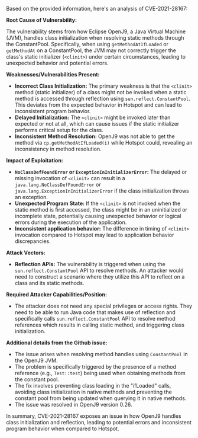 Based on the provided information, here's an analysis of CVE-2021-28167:

**Root Cause of Vulnerability:**

The vulnerability stems from how Eclipse OpenJ9, a Java Virtual Machine (JVM), handles class initialization when resolving static methods through the ConstantPool. Specifically, when using `getMethodAtIfLoaded` or `getMethodAt` on a ConstantPool, the JVM may not correctly trigger the class's static initializer (`<clinit>`) under certain circumstances, leading to unexpected behavior and potential errors.

**Weaknesses/Vulnerabilities Present:**

- **Incorrect Class Initialization:** The primary weakness is that the `<clinit>` method (static initializer) of a class might not be invoked when a static method is accessed through reflection using `sun.reflect.ConstantPool`. This deviates from the expected behavior in Hotspot and can lead to inconsistent program behavior.
- **Delayed Initialization:** The `<clinit>` might be invoked later than expected or not at all, which can cause issues if the static initializer performs critical setup for the class.
- **Inconsistent Method Resolution:** OpenJ9 was not able to get the method via `cp.getMethodAtIfLoaded(i)` while Hotspot could, revealing an inconsistency in method resolution.

**Impact of Exploitation:**

- **`NoClassDefFoundError` or `ExceptionInInitializerError`:** The delayed or missing invocation of `<clinit>` can result in a `java.lang.NoClassDefFoundError` or `java.lang.ExceptionInInitializerError` if the class initialization throws an exception.
- **Unexpected Program State:** If the `<clinit>` is not invoked when the static method is first accessed, the class might be in an uninitialized or incomplete state, potentially causing unexpected behavior or logical errors during the execution of the application.
- **Inconsistent application behavior:** The difference in timing of `<clinit>` invocation compared to Hotspot may lead to application behavior discrepancies.

**Attack Vectors:**

- **Reflection APIs:** The vulnerability is triggered when using the `sun.reflect.ConstantPool` API to resolve methods. An attacker would need to construct a scenario where they utilize this API to reflect on a class and its static methods.

**Required Attacker Capabilities/Position:**

- The attacker does not need any special privileges or access rights. They need to be able to run Java code that makes use of reflection and specifically calls `sun.reflect.ConstantPool` API to resolve method references which results in calling static method, and triggering class initialization.

**Additional details from the Github issue:**

- The issue arises when resolving method handles using `ConstantPool` in the OpenJ9 JVM.
- The problem is specifically triggered by the presence of a method reference (e.g., `Test::test`) being used when obtaining methods from the constant pool.
- The fix involves preventing class loading in the "ifLoaded" calls, avoiding class initialization in native methods and preventing the constant pool from being updated when querying it in native methods.
- The issue was resolved in OpenJ9 version 0.26.

In summary, CVE-2021-28167 exposes an issue in how OpenJ9 handles class initialization and reflection, leading to potential errors and inconsistent program behavior when compared to Hotspot.